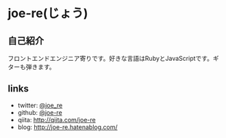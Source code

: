 # joe-re(じょう)

## 自己紹介

フロントエンドエンジニア寄りです。好きな言語はRubyとJavaScriptです。ギターも弾きます。

## links
- twitter: [@joe_re](https://twitter.com/joe_re)
- github: [@joe-re](https://github.com/joe-re)
- qiita: http://qiita.com/joe-re
- blog: http://joe-re.hatenablog.com/



